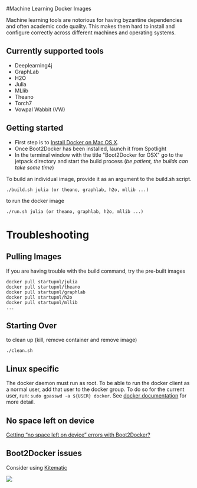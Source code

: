 #Machine Learning Docker Images

Machine learning tools are notorious for having byzantine dependencies and often academic code quality. This makes them hard to install and configure correctly across different machines and operating systems.

## Currently supported tools

* Deeplearning4j
* GraphLab
* H2O
* Julia
* MLlib
* Theano
* Torch7
* Vowpal Wabbit (VW)

## Getting started
* First step is to [Install Docker on Mac OS X](https://github.com/boot2docker/osx-installer/releases/download/v1.4.1/Boot2Docker-1.4.1.pkg). 
* Once Boot2Docker has been installed, launch it from Spotlight
* In the terminal window with the title "Boot2Docker for OSX" go to the jetpack directory and start the build process (*be patient, the builds can take some time*)

To build an individual image, provide it as an argument to the build.sh script. 

```
./build.sh julia (or theano, graphlab, h2o, mllib ...)
```

to run the docker image

```
./run.sh julia (or theano, graphlab, h2o, mllib ...)
```

# Troubleshooting

## Pulling Images

If you are having trouble with the build command, try the pre-built images

```
docker pull startupml/julia
docker pull startupml/theano
docker pull startupml/graphlab
docker pull startupml/h2o
docker pull startupml/mllib
...
```

## Starting Over

to clean up (kill, remove container and remove image)

```
./clean.sh 
```

## Linux specific

The docker daemon must run as root. To be able to run the docker
client as a normal user, add that user to the docker group. To do so
for the current user, run: `sudo gpasswd -a ${USER} docker`.
See [docker documentation](https://docs.docker.com/installation/ubuntulinux/#giving-non-root-access)
for more detail.

## No space left on device
[Getting “no space left on device” errors with Boot2Docker?](https://docs.docker.com/articles/b2d_volume_resize/)

## Boot2Docker issues

Consider using [Kitematic](https://kitematic.com/)

<a href="https://kitematic.com/"><img src="http://i.imgur.com/F9GWqaZ.png"></a>
